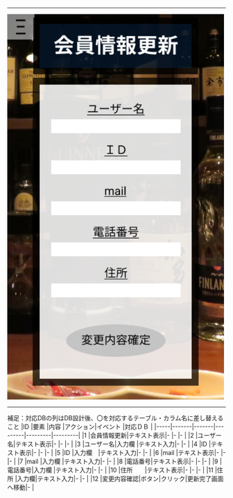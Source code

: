 *****
<img src="../img/jyouhoukousinn.png" width=500>

*****

補足：対応DBの列はDB設計後、〇を対応するテーブル・カラム名に差し替えること
|ID   |要素   |内容   |アクション|イベント |対応ＤＢ |
|-----|-------|-------|---------|---------|---------|
|1    |会員情報更新|テキスト表示|-    |-         |-       |
|2    |ユーザー名|テキスト表示|-    |-         |-       |
|3    |ユーザー名|入力欄  |テキスト入力|-  |-       |
|4    |ID     |テキスト表示|-     |-   |-       |
|5    |ID     |入力欄　|テキスト入力|-   |-     |
|6    |mail   |テキスト表示|-     |-       |-      |
|7    |mail   |入力欄 |テキスト入力|-     |-       |
|8    |電話番号|テキスト表示|-   |-        |-       |
|9    |電話番号|入力欄 |テキスト入力|-    |-       |
|10   |住所　　|テキスト表示|-   |-       |-       |
|11   |住所    |入力欄|テキスト入力|-     |-       |
|12   |変更内容確認|ボタン|クリック|更新完了画面へ移動|-       |
